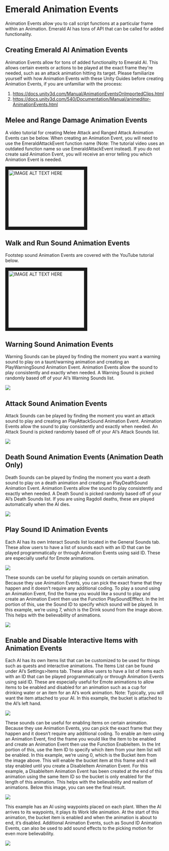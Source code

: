 # Emerald Animation Events
Animation Events allow you to call script functions at a particular frame within an Animation. Emerald AI has tons of API that can be called for added functionality.

## Creating Emerald AI Animation Events 
Animation Events allow for tons of added functionality to Emerald AI. This allows certain events or actions to be played at the exact frame they're needed, such as an attack animation hitting its target. Please familiarize yourself with how Animation Events with these Unity Guides before creating Animation Events, if you are unfamiliar with the process: 
1) https://docs.unity3d.com/Manual/AnimationEventsOnImportedClips.html 
2) https://docs.unity3d.com/540/Documentation/Manual/animeditor-AnimationEvents.html


## Melee and Range Damage Animation Events
A video tutorial for creating Melee Attack and Ranged Attack Animation Events can be below. When creating an Animation Event, you will need to use the EmeraldAttackEvent function name (Note: The tutorial video uses an outdated function name so use EmeraldAttackEvent instead). If you do not create said Animation Event, you will receive an error telling you which Animation Event is needed.

<a href="http://www.youtube.com/watch?feature=player_embedded&v=s_lLt0xUrF8
" target="_blank"><img src="http://img.youtube.com/vi/s_lLt0xUrF8/0.jpg" 
alt="IMAGE ALT TEXT HERE" width="240" height="180" border="10" /></a>

## Walk and Run Sound Animation Events
Footstep sound Animation Events are covered with the YouTube tutorial below.

<a href="http://www.youtube.com/watch?feature=player_embedded&v=pL5Z-f8COcY
" target="_blank"><img src="http://img.youtube.com/vi/pL5Z-f8COcY/0.jpg" 
alt="IMAGE ALT TEXT HERE" width="240" height="180" border="10" /></a>


## Warning Sound Animation Events
Warning Sounds can be played by finding the moment you want a warning sound to play on a taunt/warning animation and creating an PlayWarningSound Animation Event. Animation Events allow the sound to play consistently and exactly when needed. A Warning Sound is picked randomly based off of your AI’s Warning Sounds list.

![](https://i.imgur.com/x5ttknT.png)


## Attack Sound Animation Events
Attack Sounds can be played by finding the moment you want an attack sound to play and creating an PlayAttackSound Animation Event. Animation Events allow the sound to play consistently and exactly when needed. An Attack Sound is picked randomly based off of your AI’s Attack Sounds list.
 
![](https://i.imgur.com/VxaINQo.png)

## Death Sound Animation Events (Animation Death Only)
Death Sounds can be played by finding the moment you want a death sound to play on a death animation and creating an PlayDeathSound Animation Event. Animation Events allow the sound to play consistently and exactly when needed. A Death Sound is picked randomly based off of your AI’s Death Sounds list. If you are using Ragdoll deaths, these are played automatically when the AI dies.

![](https://i.imgur.com/nNDw9Sx.png)

## Play Sound ID Animation Events
Each AI has its own Interact Sounds list located in the General Sounds tab. These allow users to have a list of sounds each with an ID that can be played programmatically or through Animation Events using said ID. These are especially useful for Emote animations.

![](https://i.imgur.com/nmNktJO.png)

These sounds can be useful for playing sounds on certain animation. Because they use Animation Events, you can pick the exact frame that they happen and it doesn’t require any additional coding.
To play a sound using an Animation Event, find the frame you would like a sound to play and create an Animation Event then use the Function PlaySoundEfffect. In the Int portion of this, use the Sound ID to specify which sound will be played. In this example, we’re using 7, which is the Drink sound from the image above. This helps with the believability of animations.

![](https://i.imgur.com/g21doIq.png)

## Enable and Disable Interactive Items with Animation Events
Each AI has its own Items list that can be customized to be used for things such as quests and interactive animations. The Items List can be found under AI’s Settings>Items tab. These allow users to have a list of items each with an ID that can be played programmatically or through Animation Events using said ID. These are especially useful for Emote animations to allow items to be enabled and disabled for an animation such as a cup for drinking water or an item for an AI’s work animation. Note: Typically, you will want the item attached to your AI. In this example, the bucket is attached to the AI’s left hand.

![](https://i.imgur.com/Nkwmwao.png)

These sounds can be useful for enabling items on certain animation. Because they use Animation Events, you can pick the exact frame that they happen and it doesn’t require any additional coding.
To enable an item using an Animation Event, find the frame you would like the item to be enabled and create an Animation Event then use the Function EnableItem. In the Int portion of this, use the Item ID to specify which item from your item list will be enabled. In this example, we’re using 0, which is the Bucket item from the image above. This will enable the bucket item at this frame and it will stay enabled until you create a DisableItem Animation Event. For this example, a DisableItem Animation Event has been created at the end of this animation using the same Item ID so the bucket is only enabled for the length of this animation. This helps with the believability and realism of animations. Below this image, you can see the final result.

![](https://i.imgur.com/fClYiQX.png)

This example has an AI using waypoints placed on each plant. When the AI arrives to its waypoints, it plays its Work Idle animation. At the start of this animation, the bucket item is enabled and when the animation is about to end, it’s disabled. Additional Animation Events, such as Sound ID Animation Events, can also be used to add sound effects to the picking motion for even more believability.

![](https://i.imgur.com/F2Nt7tt.gif)
